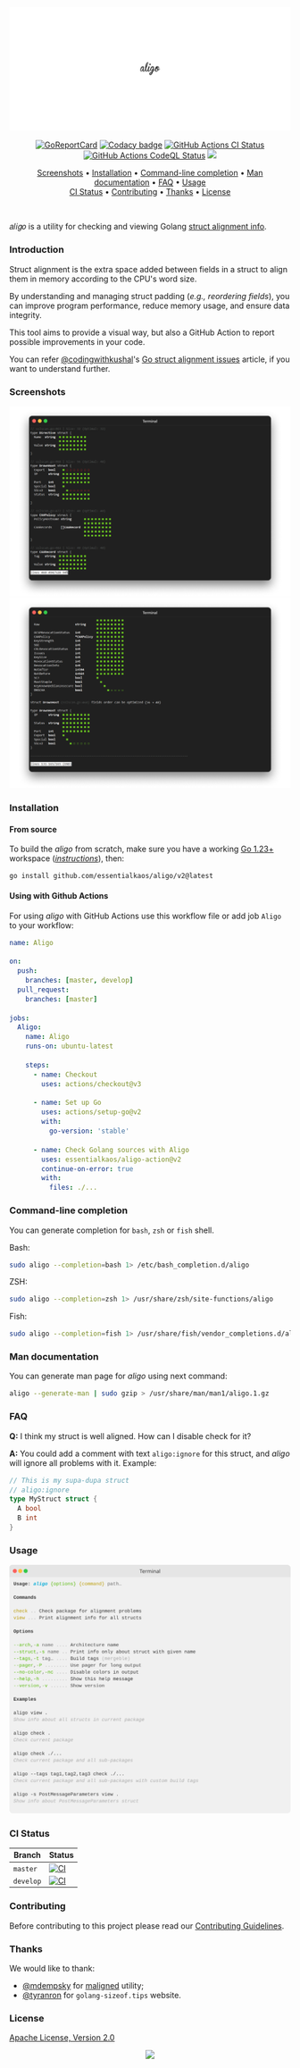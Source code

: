 <p align="center"><a href="#readme"><img src=".github/images/card.svg"/></a></p>

<p align="center">
  <a href="https://kaos.sh/r/aligo"><img src="https://kaos.sh/r/aligo.svg" alt="GoReportCard" /></a>
  <a href="https://kaos.sh/y/aligo"><img src="https://kaos.sh/y/be732041f34d4e92a12a28a386b3558a.svg" alt="Codacy badge" /></a>
  <a href="https://kaos.sh/w/aligo/ci"><img src="https://kaos.sh/w/aligo/ci.svg" alt="GitHub Actions CI Status" /></a>
  <a href="https://kaos.sh/w/aligo/codeql"><img src="https://kaos.sh/w/aligo/codeql.svg" alt="GitHub Actions CodeQL Status" /></a>
  <a href="#license"><img src=".github/images/license.svg"/></a>
</p>

<p align="center"><a href="#screenshots">Screenshots</a> • <a href="#installation">Installation</a> • <a href="#command-line-completion">Command-line completion</a> • <a href="#man-documentation">Man documentation</a> • <a href="#faq">FAQ</a> • <a href="#usage">Usage</a><br/><a href="#ci-status">CI Status</a> • <a href="#contributing">Contributing</a> • <a href="#thanks">Thanks</a> • <a href="#license">License</a></p>

<br/>

𝑎𝑙𝑖𝑔𝑜 is a utility for checking and viewing Golang [struct alignment info](https://medium.com/@codewithkushal/understanding-struct-padding-in-go-in-depth-guide-ed70c0432c63).

### Introduction

Struct alignment is the extra space added between fields in a struct to align them in memory according to the CPU's word size.

By understanding and managing struct padding (_e.g., reordering fields_), you can improve program performance, reduce memory usage, and ensure data integrity.

This tool aims to provide a visual way, but also a GitHub Action to report possible improvements in your code.

You can refer [@codingwithkushal][github-codingwithkushal]'s [Go struct alignment issues][medium-codewithkushal-struct-padding] article, if you want to understand further.

[github-codingwithkushal]: https://github.com/codingwithkushal
[medium-codewithkushal-struct-padding]: https://medium.com/@codewithkushal/understanding-struct-padding-in-go-in-depth-guide-ed70c0432c63

### Screenshots

<p align="center">
  <img src=".github/images/screenshot1.png" alt="aligo preview">
  <img src=".github/images/screenshot2.png" alt="aligo preview">
</p>

### Installation

#### From source

To build the _aligo_ from scratch, make sure you have a working [Go 1.23+](https://github.com/essentialkaos/.github/blob/master/GO-VERSION-SUPPORT.md) workspace (_[instructions](https://go.dev/doc/install)_), then:

```
go install github.com/essentialkaos/aligo/v2@latest
```

#### Using with Github Actions

For using _aligo_ with GitHub Actions use this workflow file or add job `Aligo` to your workflow:

```yml
name: Aligo

on:
  push:
    branches: [master, develop]
  pull_request:
    branches: [master]

jobs:
  Aligo:
    name: Aligo
    runs-on: ubuntu-latest

    steps:
      - name: Checkout
        uses: actions/checkout@v3

      - name: Set up Go
        uses: actions/setup-go@v2
        with:
          go-version: 'stable'

      - name: Check Golang sources with Aligo
        uses: essentialkaos/aligo-action@v2
        continue-on-error: true
        with:
          files: ./...
```

### Command-line completion

You can generate completion for `bash`, `zsh` or `fish` shell.

Bash:
```bash
sudo aligo --completion=bash 1> /etc/bash_completion.d/aligo
```

ZSH:
```bash
sudo aligo --completion=zsh 1> /usr/share/zsh/site-functions/aligo
```

Fish:
```bash
sudo aligo --completion=fish 1> /usr/share/fish/vendor_completions.d/aligo.fish
```

### Man documentation

You can generate man page for _aligo_ using next command:

```bash
aligo --generate-man | sudo gzip > /usr/share/man/man1/aligo.1.gz
```

### FAQ

**Q:** I think my struct is well aligned. How can I disable check for it?

**A:** You could add a comment with text `aligo:ignore` for this struct, and _aligo_ will ignore all problems with it. Example:

```go
// This is my supa-dupa struct
// aligo:ignore
type MyStruct struct {
  A bool
  B int
}
```

### Usage

<img src=".github/images/usage.svg" />

### CI Status

| Branch | Status |
|--------|--------|
| `master` | [![CI](https://kaos.sh/w/aligo/ci.svg?branch=master)](https://kaos.sh/w/aligo/ci?query=branch:master) |
| `develop` | [![CI](https://kaos.sh/w/aligo/ci.svg?branch=develop)](https://kaos.sh/w/aligo/ci?query=branch:develop) |

### Contributing

Before contributing to this project please read our [Contributing Guidelines](https://github.com/essentialkaos/contributing-guidelines#contributing-guidelines).

### Thanks

We would like to thank:

- [@mdempsky](https://github.com/mdempsky) for [maligned](https://github.com/mdempsky/maligned) utility;
- [@tyranron](https://github.com/tyranron) for `golang-sizeof.tips` website.

### License

[Apache License, Version 2.0](http://www.apache.org/licenses/LICENSE-2.0)

<p align="center"><a href="https://essentialkaos.com"><img src="https://gh.kaos.st/ekgh.svg"/></a></p>
